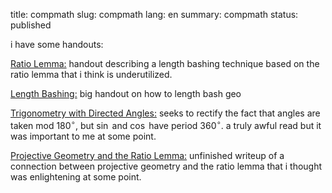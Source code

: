 title: compmath
slug: compmath
lang: en
summary: compmath
status: published

i have some handouts:

<a href = https://ankitbisain.github.io/files/RatioLemma.pdf>Ratio Lemma:</a> handout describing a length bashing technique based on the ratio lemma that i think is underutilized.

<a href = https://ankitbisain.github.io/files/Lengthbash.pdf>Length Bashing:</a> big handout on how to length bash geo

<a href = https://ankitbisain.github.io/files/DirectedAngleTrig.pdf>Trigonometry with Directed Angles:</a> seeks to rectify the fact that angles are taken mod $180^\circ$, but $\sin$ and $\cos$ have period $360^\circ$. a truly awful read but it was important to me at some point.

<a href = https://ankitbisain.github.io/files/ProjectiveAndRatioLemma.pdf>Projective Geometry and the Ratio Lemma:</a> unfinished writeup of a connection between projective geometry and the ratio lemma that i thought was enlightening at some point.
